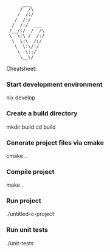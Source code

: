 ```
      ___     
     /  /\    
    /  /:/    
   /  /:/     
  /  /:/  ___ 
 /__/:/  /  /\
 \  \:\ /  /:/
  \  \:\  /:/ 
   \  \:\/:/  
    \  \::/   
     \__\/    
```

Cheatsheet:

### Start development environment
nix develop

### Create a build directory
mkdir build
cd build

### Generate project files via cmake
cmake ..

### Compile project
make .

### Run project
./untitled-c-project

### Run unit tests
./unit-tests
